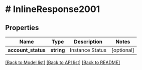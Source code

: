 # # InlineResponse2001

## Properties

Name | Type | Description | Notes
------------ | ------------- | ------------- | -------------
**account_status** | **string** | Instance Status | [optional]

[[Back to Model list]](../../README.md#models) [[Back to API list]](../../README.md#endpoints) [[Back to README]](../../README.md)

